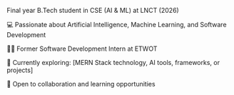 Final year B.Tech student in CSE (AI & ML) at LNCT (2026)

💻 Passionate about Artificial Intelligence, Machine Learning, and Software Development

👨‍💼 Former Software Development Intern at ETWOT

📍 Currently exploring: [MERN Stack technology, AI tools, frameworks, or projects]

🤝 Open to collaboration and learning opportunities


